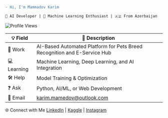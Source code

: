 ```diff
- Hi, I'm Mammadov Karim
```
```diff
🚀 AI Developer | 🧠 Machine Learning Enthusiast | 🇦🇿 From Azerbaijan
```
![Profile Views](https://camo.githubusercontent.com/45e7b3869867b3e069657b06783723346cbb8e2cf700d73ec8e164ed7f7a034f/68747470733a2f2f6b6f6d617265762e636f6d2f67687076632f3f757365726e616d653d4661697a7962726f266c6162656c3d50726f66696c65253230566965777326636f6c6f723d306537356236267374796c653d666c6174)

💡 Field | 💬 Description
--- | ---
🔧 Work | AI-Based Automated Platform for Pets Breed Recognition and E-Service Hub
💻 Learning | Machine Learning, Deep Learning, and AI Integration
🛠 Help | Model Training & Optimization
❓ Ask | Python, AI/ML, or Web Development
📧 Email | [karim.mamedov@outlook.com](mailto:karim.mamedov@outlook.com)


🌐 Connect with Me
[LinkedIn](https://www.linkedin.com/in/karim-mamedov/) | [Kaggle](https://www.kaggle.com/karimmammadov1) | [Instagram](https://www.instagram.com/mamedoov.k/)
